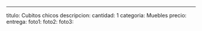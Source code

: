 ---
titulo: Cubitos chicos
descripcion: 
cantidad: 1
categoria: Muebles
precio: 
entrega: 
foto1: 
foto2: 
foto3: 
